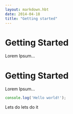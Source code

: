```yaml
---
layout: markdown.hbt
date: 2014-04-18
title: "Getting started"
---
```


# Getting Started
Lorem Ipsum...

# Getting Started
Lorem Ipsum...

``` js
console.log('Hello world!');
```

Lets do lets do it
